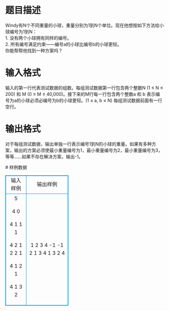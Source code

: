 # 

 
 # 题目描述 
<p>
Windy有N个不同重量的小球，重量分别为1到N个单位。现在他想按如下方法给小球编号为1到N： <br>1.	没有两个小球拥有同样的编号。<br>2.	所有编号满足约束——编号a的小球比编号b的小球更轻。<br>你能帮帮他找到一种方案吗？<br></p> 

 
 # 输入格式 
<p>
输入的第一行代表测试数据的组数。每组测试数据第一行包含两个整数N (1 ≤ N ≤ 200) 和 M (0 ≤ M ≤ 40,000)。接下来的M行每一行包含两个整数a 和 b 表示编号为a的小球必须必编号为b的小球更轻。(1 ≤ a, b ≤ N) 每组测试数据前面有一行空行。 </p> 

 
 # 输出格式 
<p>
对于每组测试数据，输出单独一行表示编号1到N的小球的重量。如果有多种方案，输出的方案必须使最小重量编号为1，最小重量编号为2，最小重量编号为3，等等……如果不存在解决方案，输出-1。</p> 
# 样例数据
<style>
        table,table tr th, table tr td { border:1px solid #0094ff; }
        table { width: 200px; min-height: 25px; line-height: 25px; text-align: center; border-collapse: collapse;}   
    </style>
<table>
	<tr>
		<td>输入样例</td>
		<td>输出样例</td>
	</tr>
<tr><td>5

4 0

4 1
1 1

4 2
1 2
2 1

4 1
2 1

4 1
3 2
</td><td>1 2 3 4
-1
-1
2 1 3 4
1 3 2 4</td></tr></table>
